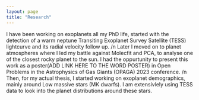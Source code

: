 ```yaml
---
layout: page
title: "Research"
---
```

I have been working on exoplanets all my PhD life, started with the detection of a warm neptune Transiting Exoplanet Survey Satellite (TESS) lightcurve and its radial velocity follow up. 
/n 
Later I moved on to planet atmospheres where I led my battle against Molecfit and PCA, to analyse one of the closest rocky planet to the sun. I had the oppurtunity to present this work as a poster(ADD LINK HERE TO THE WORD POSTER) in Open Problems in the Astrophysics of Gas Giants (OPAGA) 2023 conference. 
/n
Then, for my actual thesis, I started working on exoplanet demographics, mainly around Low massive stars (MK dwarfs). I am extensivlely using TESS data to look into the planet distributions around these stars. 
